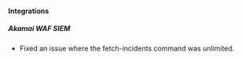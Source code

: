 
#### Integrations

##### Akamai WAF SIEM

- Fixed an issue where the fetch-incidents command was unlimited.